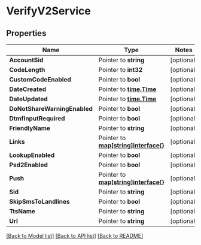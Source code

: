 # VerifyV2Service

## Properties
Name | Type | Notes
------------ | ------------- | -------------
**AccountSid** | Pointer to **string** | [optional] 
**CodeLength** | Pointer to **int32** | [optional] 
**CustomCodeEnabled** | Pointer to **bool** | [optional] 
**DateCreated** | Pointer to [**time.Time**](time.Time.md) | [optional] 
**DateUpdated** | Pointer to [**time.Time**](time.Time.md) | [optional] 
**DoNotShareWarningEnabled** | Pointer to **bool** | [optional] 
**DtmfInputRequired** | Pointer to **bool** | [optional] 
**FriendlyName** | Pointer to **string** | [optional] 
**Links** | Pointer to [**map[string]interface{}**](.md) | [optional] 
**LookupEnabled** | Pointer to **bool** | [optional] 
**Psd2Enabled** | Pointer to **bool** | [optional] 
**Push** | Pointer to [**map[string]interface{}**](.md) | [optional] 
**Sid** | Pointer to **string** | [optional] 
**SkipSmsToLandlines** | Pointer to **bool** | [optional] 
**TtsName** | Pointer to **string** | [optional] 
**Url** | Pointer to **string** | [optional] 

[[Back to Model list]](../README.md#documentation-for-models) [[Back to API list]](../README.md#documentation-for-api-endpoints) [[Back to README]](../README.md)


